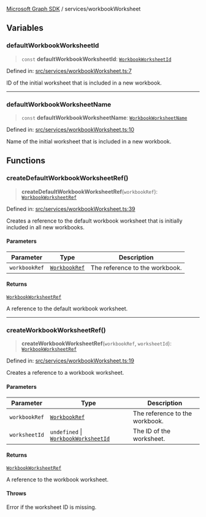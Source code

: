 [Microsoft Graph SDK](../README.md) / services/workbookWorksheet

## Variables

### defaultWorkbookWorksheetId

> `const` **defaultWorkbookWorksheetId**: [`WorkbookWorksheetId`](../models/WorkbookWorksheetId.md#workbookworksheetid)

Defined in: [src/services/workbookWorksheet.ts:7](https://github.com/Future-Secure-AI/microsoft-graph/blob/main/src/services/workbookWorksheet.ts#L7)

ID of the initial worksheet that is included in a new workbook.

***

### defaultWorkbookWorksheetName

> `const` **defaultWorkbookWorksheetName**: [`WorkbookWorksheetName`](../models/WorkbookWorksheetName.md#workbookworksheetname)

Defined in: [src/services/workbookWorksheet.ts:10](https://github.com/Future-Secure-AI/microsoft-graph/blob/main/src/services/workbookWorksheet.ts#L10)

Name of the initial worksheet that is included in a new workbook.

## Functions

### createDefaultWorkbookWorksheetRef()

> **createDefaultWorkbookWorksheetRef**(`workbookRef`): [`WorkbookWorksheetRef`](../models/WorkbookWorksheetRef.md#workbookworksheetref)

Defined in: [src/services/workbookWorksheet.ts:39](https://github.com/Future-Secure-AI/microsoft-graph/blob/main/src/services/workbookWorksheet.ts#L39)

Creates a reference to the default workbook worksheet that is initially included in all new workbooks.

#### Parameters

| Parameter | Type | Description |
| ------ | ------ | ------ |
| `workbookRef` | [`WorkbookRef`](../models/WorkbookRef.md#workbookref) | The reference to the workbook. |

#### Returns

[`WorkbookWorksheetRef`](../models/WorkbookWorksheetRef.md#workbookworksheetref)

A reference to the default workbook worksheet.

***

### createWorkbookWorksheetRef()

> **createWorkbookWorksheetRef**(`workbookRef`, `worksheetId`): [`WorkbookWorksheetRef`](../models/WorkbookWorksheetRef.md#workbookworksheetref)

Defined in: [src/services/workbookWorksheet.ts:19](https://github.com/Future-Secure-AI/microsoft-graph/blob/main/src/services/workbookWorksheet.ts#L19)

Creates a reference to a workbook worksheet.

#### Parameters

| Parameter | Type | Description |
| ------ | ------ | ------ |
| `workbookRef` | [`WorkbookRef`](../models/WorkbookRef.md#workbookref) | The reference to the workbook. |
| `worksheetId` | `undefined` \| [`WorkbookWorksheetId`](../models/WorkbookWorksheetId.md#workbookworksheetid) | The ID of the worksheet. |

#### Returns

[`WorkbookWorksheetRef`](../models/WorkbookWorksheetRef.md#workbookworksheetref)

A reference to the workbook worksheet.

#### Throws

Error if the worksheet ID is missing.
